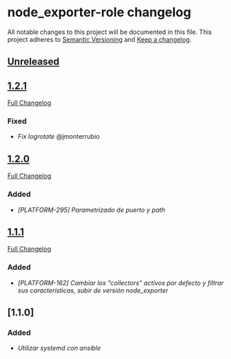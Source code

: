# node_exporter-role changelog

All notable changes to this project will be documented in this file.
This project adheres to [Semantic Versioning](http://semver.org/) and [Keep a changelog](https://github.com/olivierlacan/keep-a-changelog).


## [Unreleased](https://github.com/idealista-tech/prometheus_node_exporter-role/tree/develop)

## [1.2.1](https://github.com/idealista-tech/prometheus_node_exporter-role/tree/1.2.1)
[Full Changelog](https://github.com/idealista-tech/prometheus_node_exporter-role/compare/1.2.0...1.2.1)
### Fixed
- *Fix logrotate* @jmonterrubio

## [1.2.0](https://github.com/idealista-tech/prometheus_node_exporter-role/tree/1.2.0)
[Full Changelog](https://github.com/idealista-tech/prometheus_node_exporter-role/compare/1.1.1...1.2.0)
### Added
- *[PLATFORM-295] Parametrizado de puerto y path*

## [1.1.1](https://github.com/idealista-tech/prometheus_node_exporter-role/tree/1.1.1)
[Full Changelog](https://github.com/idealista-tech/prometheus_node_exporter-role/compare/1.1.0...1.1.1)
### Added
- *[PLATFORM-162] Cambiar los "collectors" activos por defecto y filtrar sus características, subir de versión node_exporter*

## [1.1.0]
### Added
- *Utilizar systemd con ansible*
